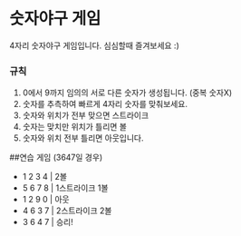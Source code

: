 # 숫자야구 게임
4자리 숫자야구 게임입니다. 심심할때 즐겨보세요 :)
### 규칙
1. 0에서 9까지 임의의 서로 다른 숫자가 생성됩니다. (중복 숫자X)
2. 숫자를 추측하여 빠르게 4자리 숫자를 맞춰보세요.
3. 숫자와 위치가 전부 맞으면 스트라이크
4. 숫자는 맞치만 위치가 틀리면 볼
5. 숫자와 위치 전부 틀리면 아웃입니다.

##연습 게임 (3647일 경우)
- 1 2 3 4 | 2볼
- 5 6 7 8 | 1스트라이크 1볼
- 1 2 9 0 | 아웃
- 4 6 3 7 | 2스트라이크 2볼
- 3 6 4 7 | 승리!